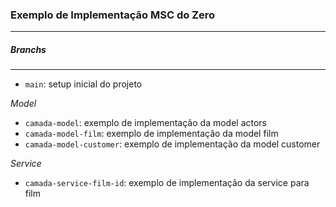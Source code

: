### Exemplo de Implementação MSC do Zero

---

##### Branchs

---

- `main`: setup inicial do projeto

*Model*

- `camada-model`: exemplo de implementação da model actors
- `camada-model-film`: exemplo de implementação da model film
- `camada-model-customer`: exemplo de implementação da model customer

*Service*

- `camada-service-film-id`: exemplo de implementação da service para film
